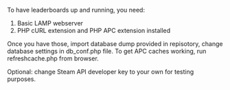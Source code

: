 To have leaderboards up and running, you need:
1) Basic LAMP webserver
2) PHP cURL extension and PHP APC extension installed

Once you have those, import database dump provided in repisotory, change database settings in db_conf.php file.
To get APC caches working, run refreshcache.php from browser.

Optional: change Steam API developer key to your own for testing purposes.